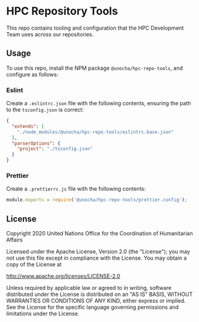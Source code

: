 # HPC Repository Tools

This repo contains tooling and configuration that the HPC Development Team uses
across our repositories.

## Usage

To use this repo, install the NPM package `@unocha/hpc-repo-tools`,
and configure as follows:

### Eslint

Create a `.eslintrc.json` file with the following contents, 
ensuring the path to the `tsconfig.json` is correct:

```json
{
  "extends": [
    "./node_modules/@unocha/hpc-repo-tools/eslintrc.base.json"
  ],
  "parserOptions": {
    "project": "./tsconfig.json"
  }
}
```

### Prettier

Create a `.prettierrc.js` file with the following contents:

```js
module.exports = require('@unocha/hpc-repo-tools/prettier.config');
```

## License

Copyright 2020 United Nations Office for the Coordination of Humanitarian Affairs

Licensed under the Apache License, Version 2.0 (the "License");
you may not use this file except in compliance with the License.
You may obtain a copy of the License at

<http://www.apache.org/licenses/LICENSE-2.0>

Unless required by applicable law or agreed to in writing, software
distributed under the License is distributed on an "AS IS" BASIS,
WITHOUT WARRANTIES OR CONDITIONS OF ANY KIND, either express or implied.
See the License for the specific language governing permissions and
limitations under the License.
